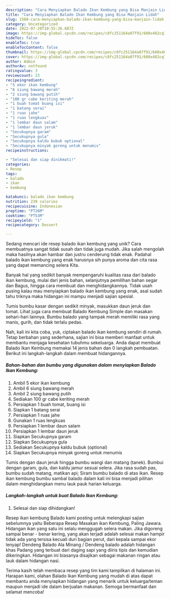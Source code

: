 ```yaml
---
description: "Cara Menyiapkan Balado Ikan Kembung yang Bisa Manjain Lidah"
title: "Cara Menyiapkan Balado Ikan Kembung yang Bisa Manjain Lidah"
slug: 1588-cara-menyiapkan-balado-ikan-kembung-yang-bisa-manjain-lidah
category: Uncategorized
date: 2022-07-28T10:55:26.687Z
image: https://img-global.cpcdn.com/recipes/c8fc251164a07f91/680x482cq70/balado-ikan-kembung-foto-resep-utama.jpg
hideToc: false
enableToc: true
enableTocContent: false
thumbnail: https://img-global.cpcdn.com/recipes/c8fc251164a07f91/680x482cq70/balado-ikan-kembung-foto-resep-utama.jpg
cover: https://img-global.cpcdn.com/recipes/c8fc251164a07f91/680x482cq70/balado-ikan-kembung-foto-resep-utama.jpg
author: Admin
authorAv: notfound
ratingvalue: 3
reviewcount: 23
recipeingredient:
- "5 ekor ikan kembung"
- "6 siung bawang merah"
- "2 siung bawang putih"
- "100 gr cabe keriting merah"
- "1 buah tomat buang isi"
- "1 batang serai"
- "1 ruas jahe"
- "1 ruas lengkuas"
- "1 lembar daun salam"
- "1 lembar daun jeruk"
- "Secukupnya garam"
- "Secukupnya gula"
- "Secukupnya kaldu bubuk optional"
- "Secukupnya minyak goreng untuk menumis"
recipeinstructions:

- "Selesai dan siap dinikmati!"
categories:
- Resep
tags:
- balado
- ikan
- kembung

katakunci: balado ikan kembung 
nutrition: 239 calories
recipecuisine: Indonesian
preptime: "PT26M"
cooktime: "PT53M"
recipeyield: "1"
recipecategory: Dessert

---
```





Sedang mencari ide resep balado ikan kembung yang unik? Cara membuatnya sangat tidak susah dan tidak juga mudah. Jika salah mengolah maka hasilnya akan hambar dan justru cenderung tidak enak. Padahal balado ikan kembung yang enak harusnya sih punya aroma dan cita rasa yang dapat memancing selera Kita.





Banyak hal yang sedikit banyak mempengaruhi kualitas rasa dari balado ikan kembung, mulai dari jenis bahan, selanjutnya pemilihan bahan segar dan Bagus, hingga cara membuat dan menghidangkannya. Tidak usah pusing kalau mau menyiapkan balado ikan kembung yang enak,      asal sudah tahu triknya maka hidangan ini mampu menjadi sajian spesial.














Tumis bumbu kasar dengan sedikit minyak, masukkan daun jeruk dan tomat. Lihat juga cara membuat Balado Kembung Simple dan masakan sehari-hari lainnya. Bumbu balado yang tampak merah memiliki rasa yang manis, gurih, dan tidak terlalu pedas.






Nah, kali ini kita coba, yuk, ciptakan balado ikan kembung sendiri di rumah. Tetap berbahan yang sederhana, sajian ini bisa memberi manfaat untuk membantu menjaga kesehatan tubuhmu sekeluarga. Anda dapat membuat Balado Ikan Kembung memakai 14 jenis bahan dan 0 langkah pembuatan. Berikut ini langkah-langkah dalam membuat hidangannya.

<!--inarticleads1-->

##### Bahan-bahan dan bumbu yang digunakan dalam menyiapkan Balado Ikan Kembung:

1. Ambil 5 ekor ikan kembung
1. Ambil 6 siung bawang merah
1. Ambil 2 siung bawang putih
1. Sediakan 100 gr cabe keriting merah
1. Persiapkan 1 buah tomat, buang isi
1. Siapkan 1 batang serai
1. Persiapkan 1 ruas jahe
1. Gunakan 1 ruas lengkuas
1. Persiapkan 1 lembar daun salam
1. Persiapkan 1 lembar daun jeruk
1. Siapkan Secukupnya garam
1. Siapkan Secukupnya gula
1. Sediakan Secukupnya kaldu bubuk (optional)
1. Siapkan Secukupnya minyak goreng untuk menumis


Tumis dengan daun jeruk hingga bumbu wangi dan matang (tanek). Bumbui dengan garam, gula, dan kaldu jamur sesuai selera. Jika rasa sudah pas, bumbu sudah matang, matikan api; Siram bumbu balado di atas ikan. Resep ikan kembung bumbu sambal balado dalam kali ini bisa menjadi pilihan dalam menghidangkan menu lauk pauk harian keluarga. 

<!--inarticleads2-->

##### Langkah-langkah untuk buat Balado Ikan Kembung:


1. Selesai dan siap dihidangkan!

Resep ikan kembung Balado kami posting untuk melengkapi sajian sebelumnya yaitu Beberapa Resep Masakan ikan Kembung, Paling Jawara. Hidangan ikan yang satu ini selalu menggugah selera makan. Jika digoreng sampai benar - benar kering, yang akan terjadi adalah selesai makan hampir tidak ada yang tersisa kecuali duri bagian perut, dari kepala sampai ekor lenyap! Dendeng Balado Ala Minang / Dendeng balado adalah hidangan khas Padang yang terbuat dari daging sapi yang diiris tipis dan kemudian dikeringkan. Hidangan ini biasanya disajikan sebagai makanan ringan atau lauk dalam hidangan nasi. 

Terima kasih telah membaca resep yang tim kami tampilkan di halaman ini. Harapan kami, olahan Balado Ikan Kembung yang mudah di atas dapat membantu anda menyiapkan hidangan yang menarik untuk keluarga/teman maupun menjadi ide dalam berjualan makanan. Semoga bermanfaat dan selamat mencoba!
